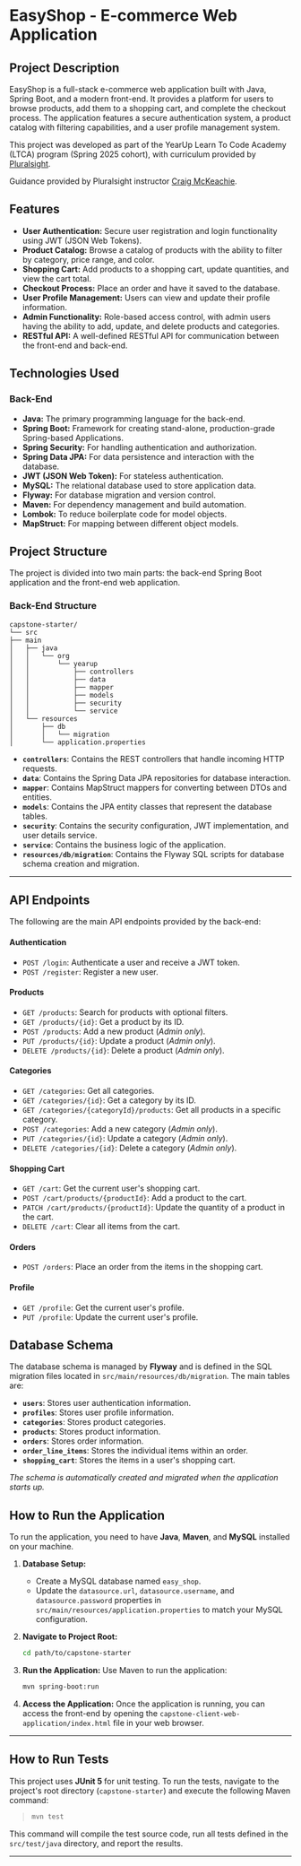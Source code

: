 # EasyShop - E-commerce Web Application

## Project Description

EasyShop is a full-stack e-commerce web application built with Java, Spring Boot, and a modern front-end. It provides a platform for users to browse products, add them to a shopping cart, and complete the checkout process. The application features a secure authentication system, a product catalog with filtering capabilities, and a user profile management system.

This project was developed as part of the YearUp Learn To Code Academy (LTCA) program (Spring 2025 cohort), with
curriculum provided by [Pluralsight](https://www.pluralsight.com/).

Guidance provided by Pluralsight instructor [Craig McKeachie](https://www.linkedin.com/in/craigmckeachie/).

## Features

* **User Authentication:** Secure user registration and login functionality using JWT (JSON Web Tokens).
* **Product Catalog:** Browse a catalog of products with the ability to filter by category, price range, and color.
* **Shopping Cart:** Add products to a shopping cart, update quantities, and view the cart total.
* **Checkout Process:** Place an order and have it saved to the database.
* **User Profile Management:** Users can view and update their profile information.
* **Admin Functionality:** Role-based access control, with admin users having the ability to add, update, and delete products and categories.
* **RESTful API:** A well-defined RESTful API for communication between the front-end and back-end.

## Technologies Used

### Back-End

* **Java:** The primary programming language for the back-end.
* **Spring Boot:** Framework for creating stand-alone, production-grade Spring-based Applications.
* **Spring Security:** For handling authentication and authorization.
* **Spring Data JPA:** For data persistence and interaction with the database.
* **JWT (JSON Web Token):** For stateless authentication.
* **MySQL:** The relational database used to store application data.
* **Flyway:** For database migration and version control.
* **Maven:** For dependency management and build automation.
* **Lombok:** To reduce boilerplate code for model objects.
* **MapStruct:** For mapping between different object models.

## Project Structure

The project is divided into two main parts: the back-end Spring Boot application and the front-end web application.

### Back-End Structure

```code
capstone-starter/
└── src
├── main
│   ├── java
│   │   └── org
│   │       └── yearup
│   │           ├── controllers
│   │           ├── data
│   │           ├── mapper
│   │           ├── models
│   │           ├── security
│   │           └── service
│   └── resources
│       ├── db
│       │   └── migration
│       └── application.properties
```

* **`controllers`**: Contains the REST controllers that handle incoming HTTP requests.
* **`data`**: Contains the Spring Data JPA repositories for database interaction.
* **`mapper`**: Contains MapStruct mappers for converting between DTOs and entities.
* **`models`**: Contains the JPA entity classes that represent the database tables.
* **`security`**: Contains the security configuration, JWT implementation, and user details service.
* **`service`**: Contains the business logic of the application.
* **`resources/db/migration`**: Contains the Flyway SQL scripts for database schema creation and migration.

---

## API Endpoints

The following are the main API endpoints provided by the back-end:

#### Authentication

* `POST /login`: Authenticate a user and receive a JWT token.
* `POST /register`: Register a new user.

#### Products

* `GET /products`: Search for products with optional filters.
* `GET /products/{id}`: Get a product by its ID.
* `POST /products`: Add a new product (*Admin only*).
* `PUT /products/{id}`: Update a product (*Admin only*).
* `DELETE /products/{id}`: Delete a product (*Admin only*).

#### Categories

* `GET /categories`: Get all categories.
* `GET /categories/{id}`: Get a category by its ID.
* `GET /categories/{categoryId}/products`: Get all products in a specific category.
* `POST /categories`: Add a new category (*Admin only*).
* `PUT /categories/{id}`: Update a category (*Admin only*).
* `DELETE /categories/{id}`: Delete a category (*Admin only*).

#### Shopping Cart

* `GET /cart`: Get the current user's shopping cart.
* `POST /cart/products/{productId}`: Add a product to the cart.
* `PATCH /cart/products/{productId}`: Update the quantity of a product in the cart.
* `DELETE /cart`: Clear all items from the cart.

#### Orders

* `POST /orders`: Place an order from the items in the shopping cart.

#### Profile

* `GET /profile`: Get the current user's profile.
* `PUT /profile`: Update the current user's profile.

## Database Schema

The database schema is managed by **Flyway** and is defined in the SQL migration files located in `src/main/resources/db/migration`. The main tables are:

* **`users`**: Stores user authentication information.
* **`profiles`**: Stores user profile information.
* **`categories`**: Stores product categories.
* **`products`**: Stores product information.
* **`orders`**: Stores order information.
* **`order_line_items`**: Stores the individual items within an order.
* **`shopping_cart`**: Stores the items in a user's shopping cart.

*The schema is automatically created and migrated when the application starts up.*

## How to Run the Application

To run the application, you need to have **Java**, **Maven**, and **MySQL** installed on your machine.

1.  **Database Setup:**
    * Create a MySQL database named `easy_shop`.
    * Update the `datasource.url`, `datasource.username`, and `datasource.password` properties in `src/main/resources/application.properties` to match your MySQL configuration.

2.  **Navigate to Project Root:**
    ```bash
    cd path/to/capstone-starter
    ```

3.  **Run the Application:**
    Use Maven to run the application:
    ```bash
    mvn spring-boot:run
    ```

4.  **Access the Application:**
    Once the application is running, you can access the front-end by opening the `capstone-client-web-application/index.html` file in your web browser.

---

## How to Run Tests

This project uses **JUnit 5** for unit testing. To run the tests, navigate to the project's root directory (`capstone-starter`) and execute the following Maven command:

> ```bash
> mvn test
> ```

This command will compile the test source code, run all tests defined in the `src/test/java` directory, and report the results.

---